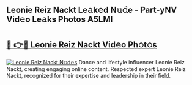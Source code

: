 ## Leonie Reiz Nackt Le𝚊k𝚎d N𝚞𝚍e - Part-yNV Vid𝚎o Le𝚊ks Photos A5LMl

# <h2><a href="http://fb97ka.evod.top/?m=Leonie+Reiz+Nackt">🔗 👉🔴 Leonie Reiz Nackt Vid𝚎o Ph𝚘t𝚘s</a></h2>

[![Leonie Reiz Nackt N𝚞d𝚎s](https://i.imgur.com/8V9OHl7.gif)](http://fb97ka.evod.top/?m=Leonie+Reiz+Nackt)
Dance and lifestyle influencer Leonie Reiz Nackt, creating engaging online content. Respected expert Leonie Reiz Nackt, recognized for their expertise and leadership in their field. 
